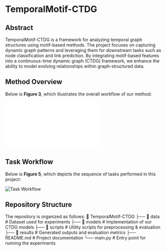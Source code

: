 # TemporalMotif-CTDG
## Abstract  
TemporalMotif-CTDG is a framework for analyzing temporal graph structures using motif-based methods. The project focuses on capturing dynamic graph patterns and leveraging them for downstream tasks such as node classification and link prediction. By integrating motif-based features into a continuous-time dynamic graph (CTDG) framework, we enhance the ability to model evolving relationships within graph-structured data.
## Method Overview  
Below is **Figure 3**, which illustrates the overall workflow of our method:  

![Method Overview](images/Temporal_Graph.pdf)  

## Task Workflow  
Below is **Figure 5**, which depicts the sequence of tasks performed in this project:  

![Task Workflow](path/to/figure5.png)  

## Repository Structure  
The repository is organized as follows: 
📂 TemporalMotif-CTDG
├── 📁 data # Dataset used for experiments
├── 📁 models # Implementation of our CTDG models
├── 📁 scripts # Utility scripts for preprocessing & evaluation
├── 📁 results # Generated outputs and evaluation metrics
├── README.md # Project documentation
└── main.py # Entry point for running the experiments
